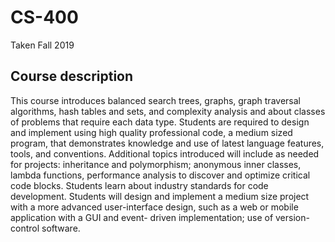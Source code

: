 # CS-400
Taken Fall 2019
## Course description
This course introduces balanced search trees, graphs, graph traversal algorithms, hash tables and sets, and complexity analysis and about classes of problems that require each data type. Students are required to design and implement using high quality professional code, a medium sized program, that demonstrates knowledge and use of latest language features, tools, and conventions. Additional topics introduced will include as needed for projects: inheritance and polymorphism; anonymous inner classes, lambda functions, performance analysis to discover and optimize critical code blocks. Students learn about industry standards for code development. Students will design and implement a medium size project with a more advanced user-interface design, such as a web or mobile application with a GUI and event- driven implementation; use of version-control software.
